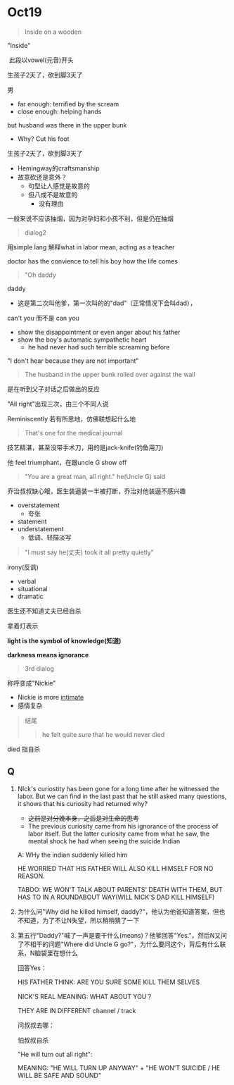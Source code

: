 # Oct19

> Inside on a wooden

"Inside" 

​	此段以vowel(元音)开头

生孩子2天了，砍到脚3天了

男

* far enough: terrified by the scream
* close enough: helping hands

but husband was there in the upper bunk

* Why? Cut his foot

生孩子2天了，砍到脚3天了

* Hemingway的craftsmanship
* 故意砍还是意外？
  * 句型让人感觉是故意的
  * 但八成不是故意的
    * 没有理由

一般来说不应该抽烟，因为对孕妇和小孩不利，但是仍在抽烟



>  dialog2

用simple lang 解释what in labor mean, acting as a teacher

doctor has the convience to tell his boy how the life comes


> "Oh daddy

daddy

* 这是第二次叫他爹，第一次叫的的"dad"（正常情况下会叫dad），

can't you 而不是 can you

* show the disappointment or even anger about his father
* show the boy's automatic sympathetic heart
  * he had never had such terrible screaming before

"I don't hear because they are not important"

> The husband in the upper bunk rolled over against the wall

是在听到父子对话之后做出的反应



"All right"出现三次，由三个不同人说



Reminiscently 若有所思地，仿佛联想起什么地



<!--玩手机错过了-->



> That's one for the medical journal

技艺精湛，甚至没带手术刀，用的是jack-knife(钓鱼用刀)

他 feel triumphant，在跟uncle G show off



> "You are a great man, all right." he(Uncle G) said

乔治叔叔缺心眼，医生装逼装一半被打断，乔治对他装逼不感兴趣





- overstatement
  - 夸张
- statement
- understatement
  - 低调、轻描淡写



> "I must say he(丈夫) took it all pretty quietly"

irony(反讽)

- verbal
- situational
- dramatic

医生还不知道丈夫已经自杀



拿着灯表示

**light is the symbol of knowledge(知道)**

**darkness means ignorance**



> 3rd dialog

称呼变成"Nickie"

- Nickie is more [intimate](亲切的，亲密的) 
- 感情复杂



> 结尾
>
> > he felt quite sure that he would never died

died 指自杀

## Q

1. NIck's curiostity has been gone for a long time after he witnessed the labor. But we can find  in the last past that he still asked many questions, it shows that his curiosity had returned why?
   - ~~之前是对分娩本身，之后是对生命的思考~~
   - The previous curiosity came from his ignorance of the process of labor itself. But the latter curiosity came from what he saw, the mental shock he had when seeing the suicide Indian

   A: WHy the indian suddenly killed him

   HE WORRIED THAT HIS FATHER WILL ALSO KILL HIMSELF FOR NO REASON.

   TABOO: WE WON'T TALK ABOUT PARENTS' DEATH WITH THEM, BUT HAS TO IN A ROUNDABOUT WAY(WILL NICK'S DAD KILL HIMSELF)

2. 为什么问"Why did he killed himself, daddy?"，他认为他爸知道答案，但也不知道，为了不让N失望，所以稍稍猜了一下



3. 第五行"Daddy?"喊了一声是要干什么(means)？他爹回答"Yes."，然后N又问了不相干的问题"Where did Uncle G go?"，为什么要问这个，背后有什么联系，N脑袋里在想什么

   回答Yes：

   HIS FATHER THINK: ARE YOU SURE SOME KILL THEM SELVES

   NICK'S REAL MEANING: WHAT ABOUT YOU？

   THEY ARE IN DIFFERENT channel / track 

   问叔叔去哪：

   怕叔叔自杀

   "He will turn out all right":

   MEANING: "HE WILL TURN UP ANYWAY" + "HE WON'T SUICIDE / HE WILL BE SAFE AND SOUND"